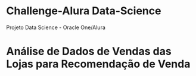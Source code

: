 # Challenge-Alura Data-Science
Projeto Data Science - Oracle One/Alura
# Análise de Dados de Vendas das Lojas para Recomendação de Venda
